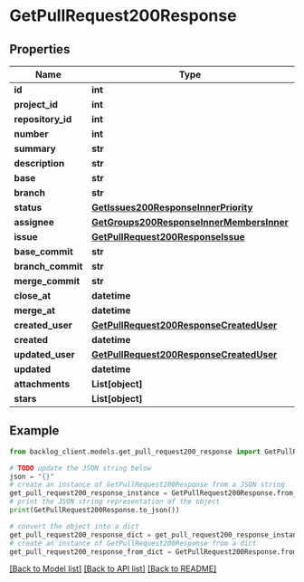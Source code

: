 # GetPullRequest200Response


## Properties

Name | Type | Description | Notes
------------ | ------------- | ------------- | -------------
**id** | **int** |  | [optional] 
**project_id** | **int** |  | [optional] 
**repository_id** | **int** |  | [optional] 
**number** | **int** |  | [optional] 
**summary** | **str** |  | [optional] 
**description** | **str** |  | [optional] 
**base** | **str** |  | [optional] 
**branch** | **str** |  | [optional] 
**status** | [**GetIssues200ResponseInnerPriority**](GetIssues200ResponseInnerPriority.md) |  | [optional] 
**assignee** | [**GetGroups200ResponseInnerMembersInner**](GetGroups200ResponseInnerMembersInner.md) |  | [optional] 
**issue** | [**GetPullRequest200ResponseIssue**](GetPullRequest200ResponseIssue.md) |  | [optional] 
**base_commit** | **str** |  | [optional] 
**branch_commit** | **str** |  | [optional] 
**merge_commit** | **str** |  | [optional] 
**close_at** | **datetime** |  | [optional] 
**merge_at** | **datetime** |  | [optional] 
**created_user** | [**GetPullRequest200ResponseCreatedUser**](GetPullRequest200ResponseCreatedUser.md) |  | [optional] 
**created** | **datetime** |  | [optional] 
**updated_user** | [**GetPullRequest200ResponseCreatedUser**](GetPullRequest200ResponseCreatedUser.md) |  | [optional] 
**updated** | **datetime** |  | [optional] 
**attachments** | **List[object]** |  | [optional] 
**stars** | **List[object]** |  | [optional] 

## Example

```python
from backlog_client.models.get_pull_request200_response import GetPullRequest200Response

# TODO update the JSON string below
json = "{}"
# create an instance of GetPullRequest200Response from a JSON string
get_pull_request200_response_instance = GetPullRequest200Response.from_json(json)
# print the JSON string representation of the object
print(GetPullRequest200Response.to_json())

# convert the object into a dict
get_pull_request200_response_dict = get_pull_request200_response_instance.to_dict()
# create an instance of GetPullRequest200Response from a dict
get_pull_request200_response_from_dict = GetPullRequest200Response.from_dict(get_pull_request200_response_dict)
```
[[Back to Model list]](../README.md#documentation-for-models) [[Back to API list]](../README.md#documentation-for-api-endpoints) [[Back to README]](../README.md)



